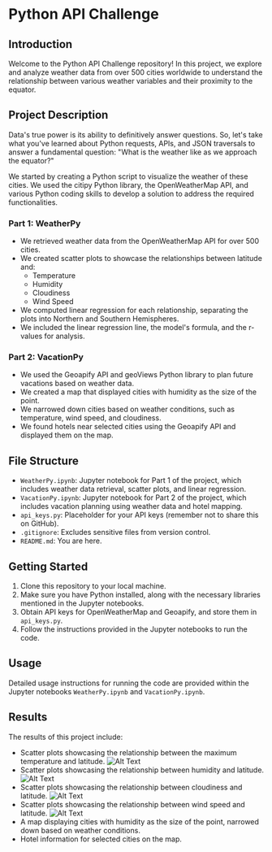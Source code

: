 # Python API Challenge

## Introduction

Welcome to the Python API Challenge repository! In this project, we explore and analyze weather data from over 500 cities worldwide to understand the relationship between various weather variables and their proximity to the equator.

## Project Description

Data's true power is its ability to definitively answer questions. So, let's take what you've learned about Python requests, APIs, and JSON traversals to answer a fundamental question: "What is the weather like as we approach the equator?"

We started by creating a Python script to visualize the weather of these cities. We used the citipy Python library, the OpenWeatherMap API, and various Python coding skills to develop a solution to address the required functionalities.

### Part 1: WeatherPy
- We retrieved weather data from the OpenWeatherMap API for over 500 cities.
- We created scatter plots to showcase the relationships between latitude and:
  - Temperature
  - Humidity
  - Cloudiness
  - Wind Speed
- We computed linear regression for each relationship, separating the plots into Northern and Southern Hemispheres.
- We included the linear regression line, the model's formula, and the r-values for analysis.

### Part 2: VacationPy
- We used the Geoapify API and geoViews Python library to plan future vacations based on weather data.
- We created a map that displayed cities with humidity as the size of the point.
- We narrowed down cities based on weather conditions, such as temperature, wind speed, and cloudiness.
- We found hotels near selected cities using the Geoapify API and displayed them on the map.

## File Structure

- `WeatherPy.ipynb`: Jupyter notebook for Part 1 of the project, which includes weather data retrieval, scatter plots, and linear regression.
- `VacationPy.ipynb`: Jupyter notebook for Part 2 of the project, which includes vacation planning using weather data and hotel mapping.
- `api_keys.py`: Placeholder for your API keys (remember not to share this on GitHub).
- `.gitignore`: Excludes sensitive files from version control.
- `README.md`: You are here.

## Getting Started

1. Clone this repository to your local machine.
2. Make sure you have Python installed, along with the necessary libraries mentioned in the Jupyter notebooks.
3. Obtain API keys for OpenWeatherMap and Geoapify, and store them in `api_keys.py`.
4. Follow the instructions provided in the Jupyter notebooks to run the code.

## Usage

Detailed usage instructions for running the code are provided within the Jupyter notebooks `WeatherPy.ipynb` and `VacationPy.ipynb`.

## Results

The results of this project include:
- Scatter plots showcasing the relationship between the maximum temperature and latitude.
  ![Alt Text](output_data/Fig1.png)
- Scatter plots showcasing the relationship between humidity and latitude.
 ![Alt Text](output_data/Fig2.png)
- Scatter plots showcasing the relationship between cloudiness and latitude.
  ![Alt Text](output_data/Fig3.png)
- Scatter plots showcasing the relationship between wind speed and latitude.
  ![Alt Text](output_data/Fig4.png)
- A map displaying cities with humidity as the size of the point, narrowed down based on weather conditions.
- Hotel information for selected cities on the map.
